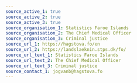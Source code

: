 ```yaml
---
source_active_1: true
source_active_2: true
source_active_3: true
source_organisation_1: Statistics Faroe Islands
source_organisation_2: The Chief Medical Officer
source_organisation_3: Criminal justice
source_url_1: https://hagstova.fo/en
source_url_2: https://landslaeknin.stps.dk/fo/
source_url_text_1: Statistics Faroe Islands
source_url_text_2: The Chief Medical Officer
source_url_text_3: Criminal justice
source_contact_1: jogvanb@hagstova.fo
---
```

